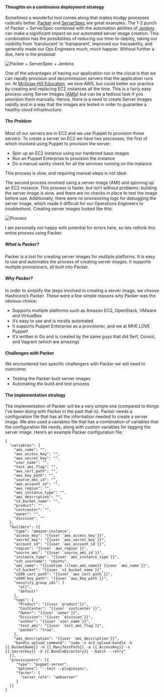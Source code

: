 #### Thoughts on a continuous deployment strategy

Sometimes a wonderful tool comes along that makes kludgy processes radically better. [Packer](https://packer.io/)  and [ServerSpec](http://serverspec.org/) are great examples. The 1-2 punch of Packer + ServerSpec combined with the automation abilities of [Jenkins](https://jenkins-ci.org/) can make a significant impact on our automated server image creation. This combination has the possibilities of reducing our time-to-deploy, taking our visibility from ‘translucent’ to ‘transparent’, improved our traceability, and generally made our Ops Engineers much, much happier. Without further a due, here is the proposal.

![Packer + ServerSpec + Jenkins](https://raw.githubusercontent.com/ehime/Deploy-Strategy/master/assets/packer-serverspec-jenkins.jpg "Packer + ServerSpec + Jenkins")

One of the advantages of having our application run in the cloud is that we can rapidly provision and decommission servers that the application runs on. At [McGraw-Hill Education](https://www.mheducation.com), we love AWS, but could better our practice by creating and replacing EC2 instances all the time. This is a fairly easy process using Server Images ([AMIs](http://docs.aws.amazon.com/AWSEC2/latest/UserGuide/AMIs.html)) but can be a tedious task if you provision them manually. Hence, there is a need to create Server Images rapidly and in a way that the images are tested in order to guarantee a healthy cloud infrastructure.


##### The Problem

Most of our servers are in EC2 and we use Puppet to provision those servers. To create a server on EC2 we have two processes, the first of which involved using Puppet to provision the server:

 * Spin up an EC2 instance using our hardened base images
 * Run an Puppet Enterprise to provision the instance
 * Do a manual sanity check for all the services running on the instance

This process is slow, and requiring manual steps is not ideal.

The second process involved using a server image (AMI) and spinning up an EC2 instance. This process is faster, but isn’t without problems: building the server image is slow, and there are no checks in place to test the image before use. Additionally, there were no provisioning logs for debugging the server image, which made it difficult for our Operations Engineers to troubleshoot. Creating server images looked like this:

![Process](https://raw.githubusercontent.com/ehime/Deploy-Strategy/master/assets/process.jpg "Process")

I am personally not happy with potential for errors here, so lets rethink this entire process using Packer.

##### What is Packer?

Packer is a tool for creating server images for multiple platforms. It is easy to use and automates the process of creating server images. It supports multiple provisioners, all built into Packer.

##### Why Packer?

In order to simplify the steps involved in creating a server image, we choose Hashicorp’s Packer. These were a few simple reasons why Packer was the obvious choice:

 * Supports multiple platforms such as Amazon EC2, OpenStack, VMware and VirtualBox
 * It’s easy to use and is mostly automated
 * It supports Puppet Enterprise as a provisioner, and we at MHE LOVE Puppet!
 * It’s written in Go and is created by the same guys that did Serf, Consul, and Vagrant (which are amazing)

#### Challenges with Packer
We encountered two specific challengers with Packer we will need to overcome:

 * Testing the Packer-built server images
 * Automating the build and test process

#### The Implementation strategy

The implementation of Packer will be a very simple one (compared to things I've been doing with Packer in the past that is). Packer needs a configuration file that has all the information needed to create a server image. We also used a variables file that has a combination of variables that the configuration file needs, along with custom variables for tagging the server image. Here’s an example Packer configuration file:

    {
      "variables": {
        "ami_name": "",
        "aws_access_key": "",
        "aws_secret_key": "",
        "user_name": "",
        "test_ami_flag": "",
        "aws_cert_path": "",
        "aws_key_path": "",
        "source_ami_id": "",
        "aws_account_id": "",
        "aws_region": "",
        "ami_instance_type": "",
        "ami_description": "",
        "s3_bucket_name": "",
        "product": "",
        "costcenter": "",
        "owner": "",
        "division": ""
      },
      "builders": [{
        "type": "amazon-instance",
        "access_key": "{{user `aws_access_key`}}",
        "secret_key": "{{user `aws_secret_key`}}",
        "account_id": "{{user `aws_account_id`}}",
        "region": "{{user `aws_region`}}",
        "source_ami": "{{user `source_ami_id`}}",
        "instance_type": "{{user `ami_instance_type`}}",
        "ssh_username": "ubuntu",
        "ami_name": "{{isotime |clean_ami_name}} {{user `ami_name`}}",
        "s3_bucket": "{{user `s3_bucket_name`}}",
        "x509_cert_path": "{{user `aws_cert_path`}}",
        "x509_key_path": "{{user `aws_key_path`}}",
        "security_group_ids": [
          "all",
          "default"
        ],
        "tags": {
          "Product": "{{user `product`}}",
          "CostCenter": "{{user `costcenter`}}",
          "Owner": "{{user `owner`}}",
          "Division": "{{user `division`}}",
          "author": "{{user `user_name`}}",
          "test_ami": "{{user `test_ami_flag`}}",
          "packer": "true",
        },
        "ami_description": "{{user `ami_description`}}",
        "bundle_upload_command": "sudo -n ec2-upload-bundle -b {{.BucketName}} -m {{.ManifestPath}} -a {{.AccessKey}} -s {{.SecretKey}} -d {{.BundleDirectory}} --batch --retry"
      }],
      "provisioners": [{
         "type": "puppet-server",
         "options": "--test --pluginsync",
         "facter": {
           "server_role": "webserver"
         }
      }]
    }
